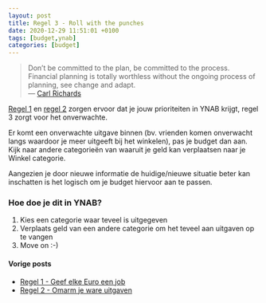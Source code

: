 ```yaml
---
layout: post
title: Regel 3 - Roll with the punches
date: 2020-12-29 11:51:01 +0100
tags: [budget,ynab]
categories: [budget]
---
```

> Don’t be committed to the plan, be committed to the process. Financial planning is totally worthless without the ongoing process of planning, see change and adapt.  
— [Carl Richards](https://behaviorgap.com/about/)

[Regel 1](https://www.bckn.be/budget/2020/12/11/regel-1-geef-elke-euro-een-job) en [regel 2](https://www.bckn.be/budget/2020/12/22/regel-2-omarm-je-ware-uitgaven) zorgen ervoor dat je jouw prioriteiten in YNAB krijgt, regel 3 zorgt voor het onverwachte.

Er komt een onverwachte uitgave binnen (bv. vrienden komen onverwacht langs waardoor je meer uitgeeft bij het winkelen), pas je budget dan aan. Kijk naar andere categorieën van waaruit je geld kan verplaatsen naar je Winkel categorie.

Aangezien je door nieuwe informatie de huidige/nieuwe situatie beter kan inschatten is het logisch om je budget hiervoor aan te passen.

### Hoe doe je dit in YNAB?

1. Kies een categorie waar teveel is uitgegeven
2. Verplaats geld van een andere categorie om het teveel aan uitgaven op te vangen
3. Move on :-)

#### Vorige posts
* [Regel 1 - Geef elke Euro een job](https://www.bckn.be/budget/2020/12/11/regel-1-geef-elke-euro-een-job)
* [Regel 2 - Omarm je ware uitgaven](https://www.bckn.be/budget/2020/12/22/regel-2-omarm-je-ware-uitgaven)
